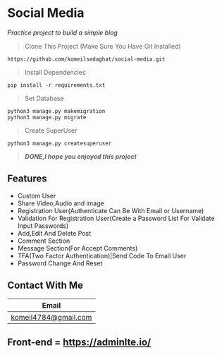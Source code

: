 # Social Media
_Practice project to build a simple blog_

> Clone This Project (Make Sure You Have Git Installed)
```
https://github.com/komeilsedaghat/social-media.git
```
>Install Dependencies
```
pip install -r requirements.txt
``` 
>Set Database
```
python3 manage.py makemigration
python3 manage.py migrate
```
>Create SuperUser 
```
python3 manage.py createsuperuser
```

>***DONE,I hope you enjoyed this project***

## Features
* Custom User
* Share Video,Audio and image
* Registration User(Authenticate Can Be With Email or Username)
* Validation For Registration User(Create a Password List For Validate Input Passwords)
* Add,Edit And Delete Post
* Comment Section
* Message Section(For Accept Comments)
* TFA(Two Factor Authentication)|Send Code To Email User
* Password Change And Reset




## Contact With Me

Email|
-----|
komeil4784@gmail.com|


## Front-end = https://adminlte.io/